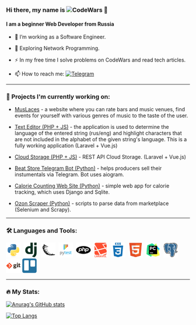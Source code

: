 ### Hi there, my name is ![CodeWars](https://www.codewars.com/users/Arrcontender/badges/small) 👋

#### I am a beginner Web Developer from Russia 

* 🔭 I’m working as a Software Engineer.

* 🌱 Exploring Network Programming.

* ⚡ In my free time I solve problems on CodeWars and read tech articles.

* 📫 How to reach me: [![Telegram](https://img.shields.io/badge/Telegram---?logo=telegram&style=social&color=e6e6e6)](https://t.me/underscoreenemy)

---

### 🎯 Projects I'm currently working on:

* [MusLaces](https://github.com/Arrcontender/MusLaces) - a website where you can rate bars and music venues, find events for yourself with various genres of music to the taste of the user.

* [Text Editor (PHP + JS)](https://github.com/Arrcontender/string-helper) - the application is used to determine the language of the entered string (rus/eng) and highlight characters that are not included in the alphabet of the given string's language. This is a fully working application (Laravel + Vue.js)

* [Cloud Storage (PHP + JS)](https://github.com/Arrcontender/php-cloud-storage-api) - REST API Cloud Storage. (Laravel + Vue.js)

* [Beat Store Telegram Bot (Python)](https://github.com/Arrcontender/beatstore-telegram-bot) - helps producers sell their instumentals via Telegram. Bot uses aiogram.

* [Calorie Counting Web Site (Python)](https://github.com/Arrcontender/dj_calories_petproj) - simple web app for calorie tracking, which uses Django and Sqlite.

* [Ozon Scraper (Python)](https://github.com/Arrcontender/test_project_ozon_parser) - scripts to parse data from marketplace (Selenium and Scrapy).

---

### :hammer_and_wrench: Languages and Tools:
<div>
  <img src="https://github.com/devicons/devicon/blob/master/icons/python/python-original.svg"  title="Python" alt="Python" width="40" height="40"/>&nbsp; 
  <img src="https://github.com/devicons/devicon/blob/master/icons/django/django-plain.svg"  title="Django" alt="Django" width="40" height="40"/>&nbsp; 
  <img src="https://github.com/devicons/devicon/blob/master/icons/flask/flask-original.svg"  title="Flask" alt="Flask" width="40" height="40"/>&nbsp;
  <img src="https://github.com/devicons/devicon/blob/master/icons/pytest/pytest-original-wordmark.svg"  title="PyTest" alt="PyTest" width="40" height="40"/>&nbsp; 
  <img src="https://github.com/devicons/devicon/blob/master/icons/php/php-plain.svg"  title="PHP" alt="PHP" width="40" height="40"/>&nbsp;
  <img src="https://github.com/devicons/devicon/blob/master/icons/laravel/laravel-plain-wordmark.svg" title="Laravel" **alt="Laravel" width="40" height="40"/>&nbsp;
  <img src="https://github.com/devicons/devicon/blob/master/icons/css3/css3-plain-wordmark.svg"  title="CSS3" alt="CSS" width="40" height="40"/>&nbsp;
  <img src="https://github.com/devicons/devicon/blob/master/icons/html5/html5-original.svg" title="HTML5" alt="HTML" width="40" height="40"/>&nbsp;
  <img src="https://github.com/devicons/devicon/blob/master/icons/pycharm/pycharm-original.svg"  title="PyCharm" alt="PyCharm" width="40" height="40"/>&nbsp; 
  <img src="https://github.com/devicons/devicon/blob/master/icons/postgresql/postgresql-original.svg"  title="PostgreSQL" alt="PostgreSQL" width="40" height="40"/>&nbsp;
  <img src="https://github.com/devicons/devicon/blob/master/icons/git/git-original-wordmark.svg" title="Git" **alt="Git" width="40" height="40"/>
  <img src="https://github.com/devicons/devicon/blob/master/icons/trello/trello-plain.svg" title="Trello" **alt="Trello" width="40" height="40"/>
</div>

---

### :fire: My Stats:

[![Anurag's GitHub stats](https://github-readme-stats.vercel.app/api?username=Arrcontender)](https://github.com/anuraghazra/github-readme-stats)

[![Top Langs](https://github-readme-stats.vercel.app/api/top-langs/?username=Arrcontender&layout=compact)](https://github.com/anuraghazra/github-readme-stats)
